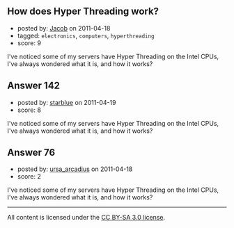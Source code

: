 ## How does Hyper Threading work?

- posted by: [Jacob](https://stackexchange.com/users/-1/28-jacob) on 2011-04-18
- tagged: `electronics`, `computers`, `hyperthreading`
- score: 9

I've noticed some of my servers have Hyper Threading on the Intel CPUs, I've always wondered what it is, and how it works?


## Answer 142

- posted by: [starblue](https://stackexchange.com/users/-1/107-starblue) on 2011-04-19
- score: 8

I've noticed some of my servers have Hyper Threading on the Intel CPUs, I've always wondered what it is, and how it works?


## Answer 76

- posted by: [ursa_arcadius](https://stackexchange.com/users/-1/68-ursa-arcadius) on 2011-04-18
- score: 2

I've noticed some of my servers have Hyper Threading on the Intel CPUs, I've always wondered what it is, and how it works?



---

All content is licensed under the [CC BY-SA 3.0 license](https://creativecommons.org/licenses/by-sa/3.0/).
